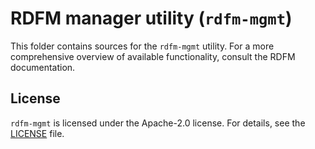 # RDFM manager utility (`rdfm-mgmt`)

This folder contains sources for the `rdfm-mgmt` utility. For a more comprehensive overview of available functionality, consult the RDFM documentation.

## License

`rdfm-mgmt` is licensed under the Apache-2.0 license. For details, see the [LICENSE](LICENSE) file.

